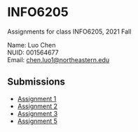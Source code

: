 <!--
 * @Author: Caspar
 * @Date: 2021-09-15 10:40:49
 * @Description: file content
-->
# INFO6205
Assignments for class INFO6205, 2021 Fall  

Name: Luo Chen  
NUID: 001564677  
Email: chen.luo1@northeastern.edu  

## Submissions

- [Assignment 1](./assignments/assignment1)
- [Assignment 2](./assignments/assignment2)  
- [Assignment 3](./assignments/assignment3)
- [Assignment 5](./assignments/assignment5)